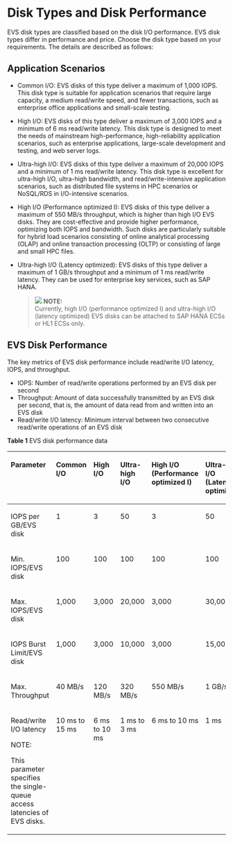 # Disk Types and Disk Performance<a name="en-us_topic_0014580744"></a>

EVS disk types are classified based on the disk I/O performance. EVS disk types differ in performance and price. Choose the disk type based on your requirements. The details are described as follows:

## Application Scenarios<a name="section44708501163538"></a>

-   Common I/O: EVS disks of this type deliver a maximum of 1,000 IOPS. This disk type is suitable for application scenarios that require large capacity, a medium read/write speed, and fewer transactions, such as enterprise office applications and small-scale testing.
-   High I/O: EVS disks of this type deliver a maximum of 3,000 IOPS and a minimum of 6 ms read/write latency. This disk type is designed to meet the needs of mainstream high-performance, high-reliability application scenarios, such as enterprise applications, large-scale development and testing, and web server logs.
-   Ultra-high I/O: EVS disks of this type deliver a maximum of 20,000 IOPS and a minimum of 1 ms read/write latency. This disk type is excellent for ultra-high I/O, ultra-high bandwidth, and read/write-intensive application scenarios, such as distributed file systems in HPC scenarios or NoSQL/RDS in I/O-intensive scenarios.
-   High I/O \(Performance optimized I\): EVS disks of this type deliver a maximum of 550 MB/s throughput, which is higher than high I/O EVS disks. They are cost-effective and provide higher performance, optimizing both IOPS and bandwidth. Such disks are particularly suitable for hybrid load scenarios consisting of online analytical processing \(OLAP\) and online transaction processing \(OLTP\) or consisting of large and small HPC files.
-   Ultra-high I/O \(Latency optimized\): EVS disks of this type deliver a maximum of 1 GB/s throughput and a minimum of 1 ms read/write latency. They can be used for enterprise key services, such as SAP HANA.

    >![](/images/icon-note.gif) **NOTE:**   
    >Currently, high I/O \(performance optimized I\) and ultra-high I/O \(latency optimized\) EVS disks can be attached to SAP HANA ECSs or HL1 ECSs only.  


## EVS Disk Performance<a name="section60833190213531"></a>

The key metrics of EVS disk performance include read/write I/O latency, IOPS, and throughput.

-   IOPS: Number of read/write operations performed by an EVS disk per second
-   Throughput: Amount of data successfully transmitted by an EVS disk per second, that is, the amount of data read from and written into an EVS disk
-   Read/write I/O latency: Minimum interval between two consecutive read/write operations of an EVS disk

**Table  1**  EVS disk performance data

<a name="table34437110213531"></a>
<table><thead align="left"><tr id="row5595843213531"><th class="cellrowborder" valign="top" width="19.740000000000002%" id="mcps1.2.7.1.1"><p id="p11059827213531"><a name="p11059827213531"></a><a name="p11059827213531"></a>Parameter</p>
</th>
<th class="cellrowborder" valign="top" width="14.840000000000003%" id="mcps1.2.7.1.2"><p id="p23430785213531"><a name="p23430785213531"></a><a name="p23430785213531"></a>Common I/O</p>
</th>
<th class="cellrowborder" valign="top" width="13.150000000000004%" id="mcps1.2.7.1.3"><p id="p18845436213531"><a name="p18845436213531"></a><a name="p18845436213531"></a>High I/O</p>
</th>
<th class="cellrowborder" valign="top" width="15.230000000000002%" id="mcps1.2.7.1.4"><p id="p50085323213531"><a name="p50085323213531"></a><a name="p50085323213531"></a>Ultra-high I/O</p>
</th>
<th class="cellrowborder" valign="top" width="19.180000000000003%" id="mcps1.2.7.1.5"><p id="p30379351213531"><a name="p30379351213531"></a><a name="p30379351213531"></a>High I/O (Performance optimized I)</p>
</th>
<th class="cellrowborder" valign="top" width="17.860000000000003%" id="mcps1.2.7.1.6"><p id="p44808327213531"><a name="p44808327213531"></a><a name="p44808327213531"></a>Ultra-high I/O (Latency optimized)</p>
</th>
</tr>
</thead>
<tbody><tr id="row47459901213531"><td class="cellrowborder" valign="top" width="19.740000000000002%" headers="mcps1.2.7.1.1 "><p id="p50610164213531"><a name="p50610164213531"></a><a name="p50610164213531"></a>IOPS per GB/EVS disk</p>
</td>
<td class="cellrowborder" valign="top" width="14.840000000000003%" headers="mcps1.2.7.1.2 "><p id="p5782658213531"><a name="p5782658213531"></a><a name="p5782658213531"></a>1</p>
</td>
<td class="cellrowborder" valign="top" width="13.150000000000004%" headers="mcps1.2.7.1.3 "><p id="p65742164213531"><a name="p65742164213531"></a><a name="p65742164213531"></a>3</p>
</td>
<td class="cellrowborder" valign="top" width="15.230000000000002%" headers="mcps1.2.7.1.4 "><p id="p10309230213531"><a name="p10309230213531"></a><a name="p10309230213531"></a>50</p>
</td>
<td class="cellrowborder" valign="top" width="19.180000000000003%" headers="mcps1.2.7.1.5 "><p id="p29741339213531"><a name="p29741339213531"></a><a name="p29741339213531"></a>3</p>
</td>
<td class="cellrowborder" valign="top" width="17.860000000000003%" headers="mcps1.2.7.1.6 "><p id="p60238248213531"><a name="p60238248213531"></a><a name="p60238248213531"></a>50</p>
</td>
</tr>
<tr id="row53970869213531"><td class="cellrowborder" valign="top" width="19.740000000000002%" headers="mcps1.2.7.1.1 "><p id="p24485931213531"><a name="p24485931213531"></a><a name="p24485931213531"></a>Min. IOPS/EVS disk</p>
</td>
<td class="cellrowborder" valign="top" width="14.840000000000003%" headers="mcps1.2.7.1.2 "><p id="p37203360213531"><a name="p37203360213531"></a><a name="p37203360213531"></a>100</p>
</td>
<td class="cellrowborder" valign="top" width="13.150000000000004%" headers="mcps1.2.7.1.3 "><p id="p60682161213531"><a name="p60682161213531"></a><a name="p60682161213531"></a>100</p>
</td>
<td class="cellrowborder" valign="top" width="15.230000000000002%" headers="mcps1.2.7.1.4 "><p id="p16308040213531"><a name="p16308040213531"></a><a name="p16308040213531"></a>100</p>
</td>
<td class="cellrowborder" valign="top" width="19.180000000000003%" headers="mcps1.2.7.1.5 "><p id="p45882826213531"><a name="p45882826213531"></a><a name="p45882826213531"></a>100</p>
</td>
<td class="cellrowborder" valign="top" width="17.860000000000003%" headers="mcps1.2.7.1.6 "><p id="p25521441213531"><a name="p25521441213531"></a><a name="p25521441213531"></a>100</p>
</td>
</tr>
<tr id="row28446705213531"><td class="cellrowborder" valign="top" width="19.740000000000002%" headers="mcps1.2.7.1.1 "><p id="p15975777213531"><a name="p15975777213531"></a><a name="p15975777213531"></a>Max. IOPS/EVS disk</p>
</td>
<td class="cellrowborder" valign="top" width="14.840000000000003%" headers="mcps1.2.7.1.2 "><p id="p18969562213531"><a name="p18969562213531"></a><a name="p18969562213531"></a>1,000</p>
</td>
<td class="cellrowborder" valign="top" width="13.150000000000004%" headers="mcps1.2.7.1.3 "><p id="p60139588213531"><a name="p60139588213531"></a><a name="p60139588213531"></a>3,000</p>
</td>
<td class="cellrowborder" valign="top" width="15.230000000000002%" headers="mcps1.2.7.1.4 "><p id="p39468487213531"><a name="p39468487213531"></a><a name="p39468487213531"></a>20,000</p>
</td>
<td class="cellrowborder" valign="top" width="19.180000000000003%" headers="mcps1.2.7.1.5 "><p id="p42830858213531"><a name="p42830858213531"></a><a name="p42830858213531"></a>3,000</p>
</td>
<td class="cellrowborder" valign="top" width="17.860000000000003%" headers="mcps1.2.7.1.6 "><p id="p46747445213531"><a name="p46747445213531"></a><a name="p46747445213531"></a>30,000</p>
</td>
</tr>
<tr id="row56734862213531"><td class="cellrowborder" valign="top" width="19.740000000000002%" headers="mcps1.2.7.1.1 "><p id="p54693757213531"><a name="p54693757213531"></a><a name="p54693757213531"></a>IOPS Burst Limit/EVS disk</p>
</td>
<td class="cellrowborder" valign="top" width="14.840000000000003%" headers="mcps1.2.7.1.2 "><p id="p1009300213531"><a name="p1009300213531"></a><a name="p1009300213531"></a>1,000</p>
</td>
<td class="cellrowborder" valign="top" width="13.150000000000004%" headers="mcps1.2.7.1.3 "><p id="p14644496213531"><a name="p14644496213531"></a><a name="p14644496213531"></a>3,000</p>
</td>
<td class="cellrowborder" valign="top" width="15.230000000000002%" headers="mcps1.2.7.1.4 "><p id="p45353561213531"><a name="p45353561213531"></a><a name="p45353561213531"></a>10,000</p>
</td>
<td class="cellrowborder" valign="top" width="19.180000000000003%" headers="mcps1.2.7.1.5 "><p id="p49759830213531"><a name="p49759830213531"></a><a name="p49759830213531"></a>3,000</p>
</td>
<td class="cellrowborder" valign="top" width="17.860000000000003%" headers="mcps1.2.7.1.6 "><p id="p4014448213531"><a name="p4014448213531"></a><a name="p4014448213531"></a>15,000</p>
</td>
</tr>
<tr id="row60726385213531"><td class="cellrowborder" valign="top" width="19.740000000000002%" headers="mcps1.2.7.1.1 "><p id="p40851714213531"><a name="p40851714213531"></a><a name="p40851714213531"></a>Max. Throughput</p>
</td>
<td class="cellrowborder" valign="top" width="14.840000000000003%" headers="mcps1.2.7.1.2 "><p id="p20654562213531"><a name="p20654562213531"></a><a name="p20654562213531"></a>40 MB/s</p>
</td>
<td class="cellrowborder" valign="top" width="13.150000000000004%" headers="mcps1.2.7.1.3 "><p id="p62406843213531"><a name="p62406843213531"></a><a name="p62406843213531"></a>120 MB/s</p>
</td>
<td class="cellrowborder" valign="top" width="15.230000000000002%" headers="mcps1.2.7.1.4 "><p id="p21789492213531"><a name="p21789492213531"></a><a name="p21789492213531"></a>320 MB/s</p>
</td>
<td class="cellrowborder" valign="top" width="19.180000000000003%" headers="mcps1.2.7.1.5 "><p id="p20118389213531"><a name="p20118389213531"></a><a name="p20118389213531"></a>550 MB/s</p>
</td>
<td class="cellrowborder" valign="top" width="17.860000000000003%" headers="mcps1.2.7.1.6 "><p id="p18976807213531"><a name="p18976807213531"></a><a name="p18976807213531"></a>1 GB/s</p>
</td>
</tr>
<tr id="row28952840213531"><td class="cellrowborder" valign="top" width="19.740000000000002%" headers="mcps1.2.7.1.1 "><p id="p9666559213531"><a name="p9666559213531"></a><a name="p9666559213531"></a>Read/write I/O latency</p>
<div class="note" id="note157542404113"><a name="note157542404113"></a><a name="note157542404113"></a><span class="notetitle"> NOTE: </span><div class="notebody"><p id="p5754840101115"><a name="p5754840101115"></a><a name="p5754840101115"></a>This parameter specifies the single-queue access latencies of EVS disks.</p>
</div></div>
</td>
<td class="cellrowborder" valign="top" width="14.840000000000003%" headers="mcps1.2.7.1.2 "><p id="p44793825213531"><a name="p44793825213531"></a><a name="p44793825213531"></a>10 ms to 15 ms</p>
</td>
<td class="cellrowborder" valign="top" width="13.150000000000004%" headers="mcps1.2.7.1.3 "><p id="p4421232213531"><a name="p4421232213531"></a><a name="p4421232213531"></a>6 ms to 10 ms</p>
</td>
<td class="cellrowborder" valign="top" width="15.230000000000002%" headers="mcps1.2.7.1.4 "><p id="p22575507213531"><a name="p22575507213531"></a><a name="p22575507213531"></a>1 ms to 3 ms</p>
</td>
<td class="cellrowborder" valign="top" width="19.180000000000003%" headers="mcps1.2.7.1.5 "><p id="p16676787213531"><a name="p16676787213531"></a><a name="p16676787213531"></a>6 ms to 10 ms</p>
</td>
<td class="cellrowborder" valign="top" width="17.860000000000003%" headers="mcps1.2.7.1.6 "><p id="p8642487213531"><a name="p8642487213531"></a><a name="p8642487213531"></a>1 ms</p>
</td>
</tr>
</tbody>
</table>

